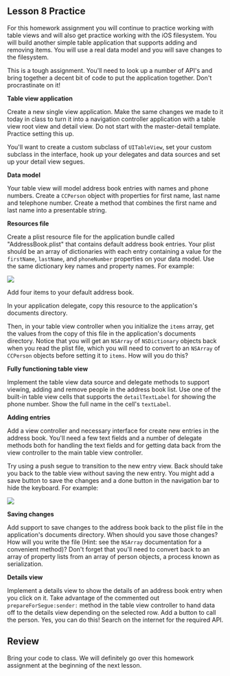 ## Lesson 8 Practice

For this homework assignment you will continue to practice working with table views and will also get practice working with the iOS filesystem. You will build another simple table application that supports adding and removing items. You will use a real data model and you will save changes to the filesystem.

This is a tough assignment. You'll need to look up a number of API's and bring together a decent bit of code to put the application together. Don't procrastinate on it!

**Table view application**

Create a new single view application. Make the same changes we made to it today in class to turn it into a navigation controller application with a table view root view and detail view. Do not start with the master-detail template. Practice setting this up.

You'll want to create a custom subclass of `UITableView`, set your custom subclass in the interface, hook up your delegates and data sources and set up your detail view segues.

**Data model**

Your table view will model address book entries with names and phone numbers. Create a `CCPerson` object with properties for first name, last name and telephone number. Create a method that combines the first name and last name into a presentable string.

**Resources file**

Create a plist resource file for the application bundle called "AddressBook.plist" that contains default address book entries. Your plist should be an array of dictionaries with each entry containing a value for the `firstName`, `lastName`, and `phoneNumber` properties on your data model. Use the same dictionary key names and property names. For example:

![](https://s3.amazonaws.com/okcoders/ios/images/08-practice-01.png)

Add four items to your default address book.

In your application delegate, copy this resource to the application's documents directory.

Then, in your table view controller when you initialize the `items` array, get the values from the copy of this file in the application's documents directory. Notice that you will get an `NSArray` of `NSDictionary` objects back when you read the plist file, which you will need to convert to an `NSArray` of `CCPerson` objects before setting it to `items`. How will you do this?

**Fully functioning table view**

Implement the table view data source and delegate methods to support viewing, adding and remove people in the address book list. Use one of the built-in table view cells that supports the `detailTextLabel` for showing the phone number. Show the full name in the cell's `textLabel`.

**Adding entries**

Add a view controller and necessary interface for create new entries in the address book. You'll need a few text fields and a number of delegate methods both for handling the text fields and for getting data back from the view controller to the main table view controller.

Try using a push segue to transition to the new entry view. Back should take you back to the table view without saving the new entry. You might add a save button to save the changes and a done button in the navigation bar to hide the keyboard. For example:

![](https://s3.amazonaws.com/okcoders/ios/images/08-practice-02.png)

**Saving changes**

Add support to save changes to the address book back to the plist file in the application's documents directory. When should you save those changes? How will you write the file (Hint: see the `NSArray` documentation for a convenient method)? Don't forget that you'll need to convert back to an array of property lists from an array of person objects, a process known as serialization.

**Details view**

Implement a details view to show the details of an address book entry when you click on it. Take advantage of the commented out `prepareForSegue:sender:` method in the table view controller to hand data off to the details view depending on the selected row. Add a button to call the person. Yes, you can do this! Search on the internet for the required API.

## Review

Bring your code to class. We will definitely go over this homework assignment at the beginning of the next lesson.